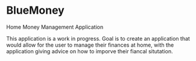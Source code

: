 # BlueMoney
Home Money Management Application

This application is a work in progress. Goal is to create an application that 
would allow for the user to manage their finances at home, with the application
giving advice on how to imporve their fiancal situtation.
